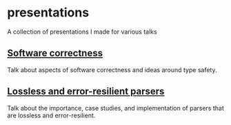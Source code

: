 # presentations

A collection of presentations I made for various talks

## [Software correctness](./software_correctness)

Talk about aspects of software correctness and ideas around type safety.

## [Lossless and error-resilient parsers](./lossless_parsers)

Talk about the importance, case studies, and implementation of parsers that are lossless and error-resilient.
